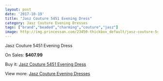 ```yaml
---
layout: post
date: '2017-10-19'
title: "Jasz Couture 5451 Evening Dress"
category: Jasz Couture Evening Dresses
tags: ["brand","beaded","charming","couture","jasz"]
image: http://img.princessan.com/23450-thickbox_default/jasz-couture-5451-evening-dress.jpg
---
```

Jasz Couture 5451 Evening Dress

On Sales: **$407.99**
<a href="https://www.princessan.com/en/10637-jasz-couture-5451-evening-dress.html"><amp-img layout="responsive" width="600" height="600" src="//img.princessan.com/23450-thickbox_default/jasz-couture-5451-evening-dress.jpg" alt="Jasz Couture 5451 Evening Dress 0" /></a>
<a href="https://www.princessan.com/en/10637-jasz-couture-5451-evening-dress.html"><amp-img layout="responsive" width="600" height="600" src="//img.princessan.com/23451-thickbox_default/jasz-couture-5451-evening-dress.jpg" alt="Jasz Couture 5451 Evening Dress 1" /></a>

Buy it: [Jasz Couture 5451 Evening Dress](https://www.princessan.com/en/10637-jasz-couture-5451-evening-dress.html "Jasz Couture 5451 Evening Dress")

View more: [Jasz Couture Evening Dresses](https://www.princessan.com/en/82- "Jasz Couture Evening Dresses")